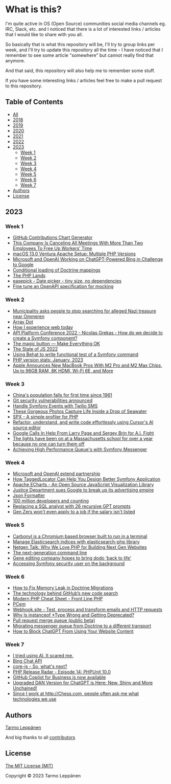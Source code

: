 # What is this?

I'm quite active in OS (Open Source) communities social media channels eg. IRC, Slack, etc. and I 
noticed that there is a lot of interested links / articles that I would like to share with you all.

So basically that is what this repository will be, I'll try to group links per week, and I'll try to
update this repository all the time - I have noticed that I remember to see some article "somewhere"
but cannot really find that anymore.

And that said, this repository will also help me to remember some stuff.

If _you_ have some interesting links / articles feel free to make a pull request to this repository.

## Table of Contents

  * [All](all.md)
  * [2018](2018.md)
  * [2019](2019.md)
  * [2020](2020.md)
  * [2021](2021.md)
  * [2022](2022.md)
  * [2023](#2023)
    * [Week 1](#week-1)
    * [Week 2](#week-2)
    * [Week 3](#week-3)
    * [Week 4](#week-4)
    * [Week 5](#week-5)
    * [Week 6](#week-6)
    * [Week 7](#week-7)
  * [Authors](#authors)
  * [License](#license)

## 2023

### Week 1

- [GitHub Contributions Chart Generator](https://github-contributions.vercel.app/)
- [This Company Is Canceling All Meetings With More Than Two Employees To Free Up Workers’ Time](https://www.forbes.com/sites/jenamcgregor/2023/01/03/shopify-is-canceling-all-meetings-with-more-than-two-people-from-workers-calendars-and-urging-few-to-be-added-back/)
- [macOS 13.0 Ventura Apache Setup: Multiple PHP Versions](https://getgrav.org/blog/macos-ventura-apache-multiple-php-versions)
- [Microsoft and OpenAI Working on ChatGPT-Powered Bing in Challenge to Google](https://www.theinformation.com/articles/microsoft-and-openai-working-on-chatgpt-powered-bing-in-challenge-to-google)
- [Conditional loading of Doctrine mappings](https://github.com/getparthenon/parthenon/wiki/Conditional-loading-of-Doctrine-mappings)
- [The PHP Lands](https://lands.php.earth/)
- [easepick - Date picker - tiny size, no dependencies](https://easepick.com/)
- [Fine tune an OpenAPI specification for mocking](https://jolicode.com/blog/fine-tune-an-openapi-specification-for-mocking)

### Week 2

- [Municipality asks people to stop searching for alleged Nazi treasure near Ommeren](https://nltimes.nl/2023/01/07/municipality-asks-people-stop-searching-alleged-nazi-treasure-near-ommeren)
- [Array Dot](https://github.com/flow-php/array-dot)
- [How I experience web today](https://how-i-experience-web-today.com/)
- [API Platform Conference 2022 - Nicolas Grekas - How do we decide to create a Symfony component?](https://www.youtube.com/watch?v=tDjR5l4QwTY)
- [The magic button — Make Everything OK](http://make-everything-ok.com/)
- [The State of JS 2022](https://2022.stateofjs.com/)
- [Using Behat to write functional test of a Symfony command](https://www.mon-code.net/post/164/using-behat-to-write-functional-test-of-a-symfony-command)
- [PHP version stats: January, 2023](https://stitcher.io/blog/php-version-stats-january-2023)
- [Apple Announces New MacBook Pros With M2 Pro and M2 Max Chips, Up to 96GB RAM, 8K HDMI, Wi-Fi 6E, and More](https://www.macrumors.com/2023/01/17/apple-announces-m2-pro-macbook-pro/)

### Week 3

- [China's population falls for first time since 1961](https://www.bbc.com/news/world-asia-china-64300190)
- [Git security vulnerabilities announced](https://github.blog/2023-01-17-git-security-vulnerabilities-announced-2/)
- [Handle Symfony Events with Twilio SMS](https://www.twilio.com/blog/handle-symfony-events-twilio-sms)
- [These Gorgeous Photos Capture Life Inside a Drop of Seawater](https://www.smithsonianmag.com/science-nature/these-gorgeous-photos-capture-life-inside-drop-seawater-180981297/)
- [SPX - A simple profiler for PHP](https://github.com/NoiseByNorthwest/php-spx)
- [Refactor, understand, and write code effortlessly using Cursor's AI source editor](https://www.cursor.so/)
- [Google Calls In Help From Larry Page and Sergey Brin for A.I. Fight](https://www.nytimes.com/2023/01/20/technology/google-chatgpt-artificial-intelligence.html)
- [The lights have been on at a Massachusetts school for over a year because no one can turn them off](https://www.nbcnews.com/news/us-news/lights-massachusetts-school-year-no-one-can-turn-rcna65611)
- [Achieving High Performance Queue's with Symfony Messenger](https://joppe.dev/2023/01/21/symfony-messenger-high-performance-queues/)

### Week 4

- [Microsoft and OpenAI extend partnership](https://blogs.microsoft.com/blog/2023/01/23/microsoftandopenaiextendpartnership/)
- [How TaggedLocator Can Help You Design Better Symfony Application](https://jolicode.com/blog/how-taggedlocator-can-help-you-design-better-symfony-application)
- [Apache ECharts - An Open Source JavaScript Visualization Library](https://echarts.apache.org/)
- [Justice Department sues Google to break up its advertising empire](https://finance.yahoo.com/news/justice-department-sues-google-to-break-up-its-advertising-empire-180708969.html)
- [Json Formatter](https://plugins.jetbrains.com/plugin/13931-json-formatter)
- [100 million developers and counting](https://github.blog/2023-01-25-100-million-developers-and-counting/)
- [Replacing a SQL analyst with 26 recursive GPT prompts](https://www.patterns.app/blog/2023/01/18/crunchbot-sql-analyst-gpt/)
- [Gen Zers won't even apply to a job if the salary isn't listed](https://www.businessinsider.com/hiring-gen-z-graduates-pay-transparency-adobe-2023-1)

### Week 5

- [Carbonyl is a Chromium based browser built to run in a terminal](https://github.com/fathyb/carbonyl)
- [Manage Elasticsearch indices with elasticsearch-php library](https://www.mon-code.net/post/168/manage-elasticsearch-indices-with-elasticsearch-php-library)
- [Netgen Talk: Why We Love PHP for Building Next Gen Websites](https://netgen.io/blog/netgen-talk-why-we-love-php-for-building-next-gen-websites)
- [The next-generation command line](https://fig.io/)
- [Gene editing company hopes to bring dodo ‘back to life’](https://www.theguardian.com/science/2023/jan/31/gene-editing-company-hopes-to-bring-dodo-back-to-life)
- [Accessing Symfony security user on the background](https://jolicode.com/blog/how-taggedlocator-can-help-you-design-better-symfony-application)

### Week 6

- [How to Fix Memory Leak in Doctrine Migrations](https://jolicode.com/blog/how-to-fix-memory-leak-in-doctrine-migrations)
- [The technology behind GitHub’s new code search](https://github.blog/2023-02-06-the-technology-behind-githubs-new-code-search/)
- [Modern PHP Cheat Sheet - Front Line PHP](https://front-line-php.com/cheat-sheet)
- [PCem](https://pcem-emulator.co.uk/)
- [Webhook.site - Test, process and transform emails and HTTP requests](https://webhook.site/)
- [Why Is instanceof *Type Wrong and Getting Deprecated?](https://phpstan.org/blog/why-is-instanceof-type-wrong-and-getting-deprecated)
- [Pull request merge queue (public beta)](https://github.blog/changelog/2023-02-08-pull-request-merge-queue-public-beta/)
- [Migrating messenger queue from Doctrine to a different transport](https://locastic.com/blog/migrating-messenger-queue-from-doctrine-to-a-different-transport)
- [How to Block ChatGPT From Using Your Website Content](https://www.searchenginejournal.com/how-to-block-chatgpt-from-using-your-website-content/478384/)

### Week 7

- [I tried using AI. It scared me.](https://www.youtube.com/watch?v=jPhJbKBuNnA)
- [Bing Chat API](https://github.com/transitive-bullshit/bing-chat)
- [core-js - So, what's next?](https://github.com/zloirock/core-js/blob/master/docs/2023-02-14-so-whats-next.md)
- [PHP Release Radar - Episode 14: PHPUnit 10.0](https://www.youtube.com/watch?v=QwsH4IlolyU)
- [GitHub Copilot for Business is now available](https://github.blog/2023-02-14-github-copilot-for-business-is-now-available/)
- [Upgraded DAN Version for ChatGPT is Here: New, Shiny and More Unchained!](https://medium.com/@neonforge/upgraded-dan-version-for-chatgpt-is-here-new-shiny-and-more-unchained-63d82919d804)
- [Since I work at http://Chess.com, people often ask me what technologies we use](https://twitter.com/nikolaposa/status/1625442638395584512)

## Authors

[Tarmo Leppänen](https://github.com/tarlepp)

And big thanks to all [contributors](https://github.com/tarlepp/links-of-the-week/graphs/contributors)

## License

[The MIT License (MIT)](LICENSE)

Copyright © 2023 Tarmo Leppänen
